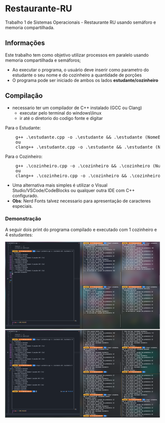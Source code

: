# Restaurante-RU

Trabalho 1 de Sistemas Operacionais - Restaurante RU usando semáforo e memoria compartilhada.

## Informações

Este trabalho tem como objetivo utilizar processos em paralelo usando memoria compartilhada e semáforos;
- Ao executar o programa, o usuário deve inserir como parametro do estudante o seu nome e do cozinheiro a quantidade de porções
- O programa pode ser iniciado de ambos os lados __estudante/cozinheiro__

## Compilação
- necessario ter um compilador de C++ instalado (GCC ou Clang)
    - executar pelo terminal do windows\linux 
    - ir até o diretorio do codigo fonte e digitar

Para o Estudante:
<pre>
    g++ .\estudante.cpp -o .\estudante && .\estudante (NomeEstudante)
    ou
    clang++ .\estudante.cpp -o .\estudante && .\estudante (NomeEstudante)
</pre>

Para o Cozinheiro:
<pre>
    g++ .\cozinheiro.cpp -o .\cozinheiro && .\cozinheiro (NumeroDePorcoes)
    ou
    clang++ .\cozinheiro.cpp -o .\cozinheiro && .\cozinheiro (NumeroDePorcoes)
</pre>

- Uma alternativa mais simples é utilizar o Visual Studio/VSCode/CodeBlocks ou qualquer outra IDE com C++ configurado. 
- __Obs__: Nerd Fonts talvez necessario para apresentação de caracteres especiais.

### Demonstração

A seguir dois print do programa compilado e executado com 1 cozinheiro e 4 estudantes:

<img src = "https://github.com/eriklemy/Restaurante-RU/blob/main/Restaurante_RU_01.png">

<img src = "https://github.com/eriklemy/Restaurante-RU/blob/main/Restaurante_RU_02.png">
